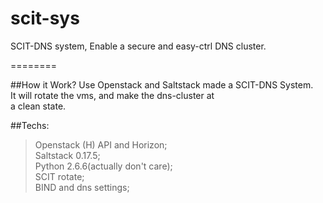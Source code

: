 scit-sys
========

SCIT-DNS system, Enable a secure and easy-ctrl DNS cluster.

========

##How it Work?
Use Openstack and Saltstack made a SCIT-DNS System.  
It will rotate the vms, and make the dns-cluster at  
a clean state.
  
##Techs:  
> Openstack (H) API and Horizon;  
> Saltstack 0.17.5;  
> Python 2.6.6(actually don't care);  
> SCIT rotate;  
> BIND and dns settings;  
